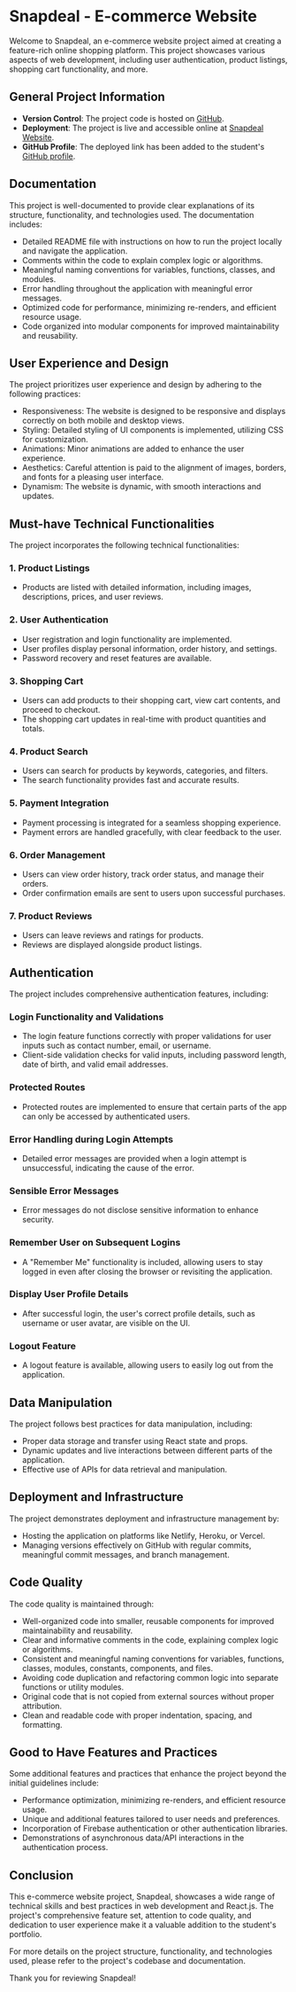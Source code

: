 # Snapdeal - E-commerce Website

Welcome to Snapdeal, an e-commerce website project aimed at creating a feature-rich online shopping platform. This project showcases various aspects of web development, including user authentication, product listings, shopping cart functionality, and more.

## General Project Information

- **Version Control**: The project code is hosted on [GitHub](https://github.com/yourusername/snapdeal-project).
- **Deployment**: The project is live and accessible online at [Snapdeal Website](https://snapdeal-website.com).
- **GitHub Profile**: The deployed link has been added to the student's [GitHub profile](https://github.com/yourusername).

## Documentation

This project is well-documented to provide clear explanations of its structure, functionality, and technologies used. The documentation includes:

- Detailed README file with instructions on how to run the project locally and navigate the application.
- Comments within the code to explain complex logic or algorithms.
- Meaningful naming conventions for variables, functions, classes, and modules.
- Error handling throughout the application with meaningful error messages.
- Optimized code for performance, minimizing re-renders, and efficient resource usage.
- Code organized into modular components for improved maintainability and reusability.

## User Experience and Design

The project prioritizes user experience and design by adhering to the following practices:

- Responsiveness: The website is designed to be responsive and displays correctly on both mobile and desktop views.
- Styling: Detailed styling of UI components is implemented, utilizing CSS for customization.
- Animations: Minor animations are added to enhance the user experience.
- Aesthetics: Careful attention is paid to the alignment of images, borders, and fonts for a pleasing user interface.
- Dynamism: The website is dynamic, with smooth interactions and updates.

## Must-have Technical Functionalities

The project incorporates the following technical functionalities:

### 1. Product Listings

- Products are listed with detailed information, including images, descriptions, prices, and user reviews.

### 2. User Authentication

- User registration and login functionality are implemented.
- User profiles display personal information, order history, and settings.
- Password recovery and reset features are available.

### 3. Shopping Cart

- Users can add products to their shopping cart, view cart contents, and proceed to checkout.
- The shopping cart updates in real-time with product quantities and totals.

### 4. Product Search

- Users can search for products by keywords, categories, and filters.
- The search functionality provides fast and accurate results.

### 5. Payment Integration

- Payment processing is integrated for a seamless shopping experience.
- Payment errors are handled gracefully, with clear feedback to the user.

### 6. Order Management

- Users can view order history, track order status, and manage their orders.
- Order confirmation emails are sent to users upon successful purchases.

### 7. Product Reviews

- Users can leave reviews and ratings for products.
- Reviews are displayed alongside product listings.

## Authentication

The project includes comprehensive authentication features, including:

### Login Functionality and Validations

- The login feature functions correctly with proper validations for user inputs such as contact number, email, or username.
- Client-side validation checks for valid inputs, including password length, date of birth, and valid email addresses.

### Protected Routes

- Protected routes are implemented to ensure that certain parts of the app can only be accessed by authenticated users.

### Error Handling during Login Attempts

- Detailed error messages are provided when a login attempt is unsuccessful, indicating the cause of the error.

### Sensible Error Messages

- Error messages do not disclose sensitive information to enhance security.

### Remember User on Subsequent Logins

- A "Remember Me" functionality is included, allowing users to stay logged in even after closing the browser or revisiting the application.

### Display User Profile Details

- After successful login, the user's correct profile details, such as username or user avatar, are visible on the UI.

### Logout Feature

- A logout feature is available, allowing users to easily log out from the application.

## Data Manipulation

The project follows best practices for data manipulation, including:

- Proper data storage and transfer using React state and props.
- Dynamic updates and live interactions between different parts of the application.
- Effective use of APIs for data retrieval and manipulation.

## Deployment and Infrastructure

The project demonstrates deployment and infrastructure management by:

- Hosting the application on platforms like Netlify, Heroku, or Vercel.
- Managing versions effectively on GitHub with regular commits, meaningful commit messages, and branch management.

## Code Quality

The code quality is maintained through:

- Well-organized code into smaller, reusable components for improved maintainability and reusability.
- Clear and informative comments in the code, explaining complex logic or algorithms.
- Consistent and meaningful naming conventions for variables, functions, classes, modules, constants, components, and files.
- Avoiding code duplication and refactoring common logic into separate functions or utility modules.
- Original code that is not copied from external sources without proper attribution.
- Clean and readable code with proper indentation, spacing, and formatting.

## Good to Have Features and Practices

Some additional features and practices that enhance the project beyond the initial guidelines include:

- Performance optimization, minimizing re-renders, and efficient resource usage.
- Unique and additional features tailored to user needs and preferences.
- Incorporation of Firebase authentication or other authentication libraries.
- Demonstrations of asynchronous data/API interactions in the authentication process.

## Conclusion

This e-commerce website project, Snapdeal, showcases a wide range of technical skills and best practices in web development and React.js. The project's comprehensive feature set, attention to code quality, and dedication to user experience make it a valuable addition to the student's portfolio.

For more details on the project structure, functionality, and technologies used, please refer to the project's codebase and documentation.

Thank you for reviewing Snapdeal!
